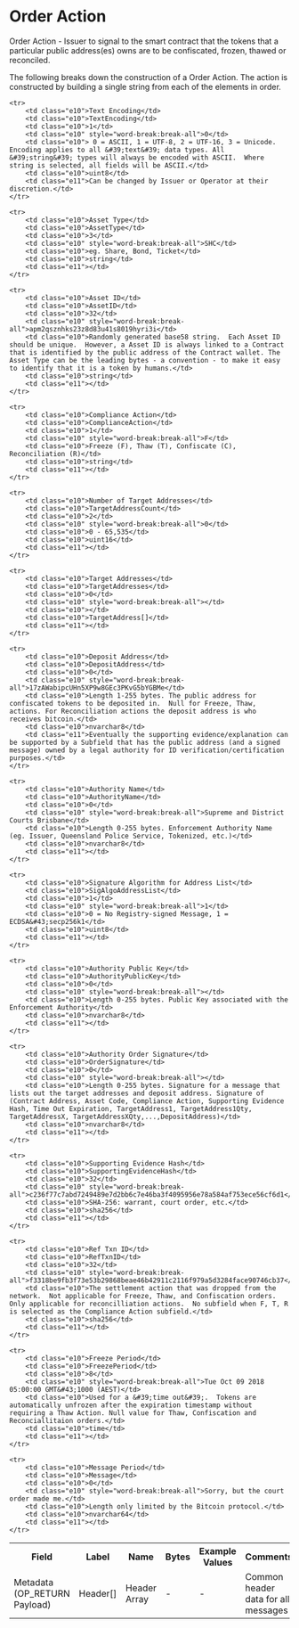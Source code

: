 
# Order Action

Order Action -  Issuer to signal to the smart contract that the tokens that a particular public address(es) owns are to be confiscated, frozen, thawed or reconciled.

The following breaks down the construction of a Order Action. The action is constructed by building a single string from each of the elements in order.

<table class="waffle">
	<tr style='height:19px;'>
		<th style="width:6%" class="s0">Field</th>
		<th style="width:9%" class="s1">Label</th>
		<th style="width:9%" class="s1">Name</th>
		<th style="width:2%" class="s1">Bytes</th>
		<th style="width:29%" class="s1">Example Values</th>
		<th style="width:26%" class="s1">Comments</th>
		<th style="width:5%" class="s1">Data Type</th>
		<th style="width:14%" class="s2">Amendment Restrictions</th>
	</tr>
	<tr>
		<td class="s5" rowspan="100">Metadata (OP_RETURN Payload)</td>
		<td class="e6">Header[]</td>
		<td class="e6">Header Array</td>
		<td class="e6">-</td>
		<td class="e6">-</td>
		<td class="e6">Common header data for all messages</td>
		<td class="e6">Header</td>
		<td class="e7"></td>
	</tr>

	<tr>
		<td class="e10">Text Encoding</td>
		<td class="e10">TextEncoding</td>
		<td class="e10">1</td>
		<td class="e10" style="word-break:break-all">0</td>
		<td class="e10"> 0 = ASCII, 1 = UTF-8, 2 = UTF-16, 3 = Unicode.  Encoding applies to all &#39;text&#39; data types. All &#39;string&#39; types will always be encoded with ASCII.  Where string is selected, all fields will be ASCII.</td>
		<td class="e10">uint8</td>
		<td class="e11">Can be changed by Issuer or Operator at their discretion.</td>
	</tr>

	<tr>
		<td class="e10">Asset Type</td>
		<td class="e10">AssetType</td>
		<td class="e10">3</td>
		<td class="e10" style="word-break:break-all">SHC</td>
		<td class="e10">eg. Share, Bond, Ticket</td>
		<td class="e10">string</td>
		<td class="e11"></td>
	</tr>

	<tr>
		<td class="e10">Asset ID</td>
		<td class="e10">AssetID</td>
		<td class="e10">32</td>
		<td class="e10" style="word-break:break-all">apm2qsznhks23z8d83u41s8019hyri3i</td>
		<td class="e10">Randomly generated base58 string.  Each Asset ID should be unique.  However, a Asset ID is always linked to a Contract that is identified by the public address of the Contract wallet. The Asset Type can be the leading bytes - a convention - to make it easy to identify that it is a token by humans.</td>
		<td class="e10">string</td>
		<td class="e11"></td>
	</tr>

	<tr>
		<td class="e10">Compliance Action</td>
		<td class="e10">ComplianceAction</td>
		<td class="e10">1</td>
		<td class="e10" style="word-break:break-all">F</td>
		<td class="e10">Freeze (F), Thaw (T), Confiscate (C), Reconciliation (R)</td>
		<td class="e10">string</td>
		<td class="e11"></td>
	</tr>

	<tr>
		<td class="e10">Number of Target Addresses</td>
		<td class="e10">TargetAddressCount</td>
		<td class="e10">2</td>
		<td class="e10" style="word-break:break-all">0</td>
		<td class="e10">0 - 65,535</td>
		<td class="e10">uint16</td>
		<td class="e11"></td>
	</tr>

	<tr>
		<td class="e10">Target Addresses</td>
		<td class="e10">TargetAddresses</td>
		<td class="e10">0</td>
		<td class="e10" style="word-break:break-all"></td>
		<td class="e10"></td>
		<td class="e10">TargetAddress[]</td>
		<td class="e11"></td>
	</tr>

	<tr>
		<td class="e10">Deposit Address</td>
		<td class="e10">DepositAddress</td>
		<td class="e10">0</td>
		<td class="e10" style="word-break:break-all">17zAWabipcUHn5XP9w8GEc3PKvG5bYGBMe</td>
		<td class="e10">Length 1-255 bytes. The public address for confiscated tokens to be deposited in.  Null for Freeze, Thaw, actions. For Reconciliation actions the deposit address is who receives bitcoin.</td>
		<td class="e10">nvarchar8</td>
		<td class="e11">Eventually the supporting evidence/explanation can be supported by a Subfield that has the public address (and a signed message) owned by a legal authority for ID verification/certification purposes.</td>
	</tr>

	<tr>
		<td class="e10">Authority Name</td>
		<td class="e10">AuthorityName</td>
		<td class="e10">0</td>
		<td class="e10" style="word-break:break-all">Supreme and District Courts Brisbane</td>
		<td class="e10">Length 0-255 bytes. Enforcement Authority Name (eg. Issuer, Queensland Police Service, Tokenized, etc.)</td>
		<td class="e10">nvarchar8</td>
		<td class="e11"></td>
	</tr>

	<tr>
		<td class="e10">Signature Algorithm for Address List</td>
		<td class="e10">SigAlgoAddressList</td>
		<td class="e10">1</td>
		<td class="e10" style="word-break:break-all">1</td>
		<td class="e10">0 = No Registry-signed Message, 1 = ECDSA&#43;secp256k1</td>
		<td class="e10">uint8</td>
		<td class="e11"></td>
	</tr>

	<tr>
		<td class="e10">Authority Public Key</td>
		<td class="e10">AuthorityPublicKey</td>
		<td class="e10">0</td>
		<td class="e10" style="word-break:break-all"></td>
		<td class="e10">Length 0-255 bytes. Public Key associated with the Enforcement Authority</td>
		<td class="e10">nvarchar8</td>
		<td class="e11"></td>
	</tr>

	<tr>
		<td class="e10">Authority Order Signature</td>
		<td class="e10">OrderSignature</td>
		<td class="e10">0</td>
		<td class="e10" style="word-break:break-all"></td>
		<td class="e10">Length 0-255 bytes. Signature for a message that lists out the target addresses and deposit address. Signature of (Contract Address, Asset Code, Compliance Action, Supporting Evidence Hash, Time Out Expiration, TargetAddress1, TargetAddress1Qty, TargetAddressX, TargetAddressXQty,...,DepositAddress)</td>
		<td class="e10">nvarchar8</td>
		<td class="e11"></td>
	</tr>

	<tr>
		<td class="e10">Supporting Evidence Hash</td>
		<td class="e10">SupportingEvidenceHash</td>
		<td class="e10">32</td>
		<td class="e10" style="word-break:break-all">c236f77c7abd7249489e7d2bb6c7e46ba3f4095956e78a584af753ece56cf6d1</td>
		<td class="e10">SHA-256: warrant, court order, etc.</td>
		<td class="e10">sha256</td>
		<td class="e11"></td>
	</tr>

	<tr>
		<td class="e10">Ref Txn ID</td>
		<td class="e10">RefTxnID</td>
		<td class="e10">32</td>
		<td class="e10" style="word-break:break-all">f3318be9fb3f73e53b29868beae46b42911c2116f979a5d3284face90746cb37</td>
		<td class="e10">The settlement action that was dropped from the network.  Not applicable for Freeze, Thaw, and Confiscation orders.  Only applicable for reconcilliation actions.  No subfield when F, T, R is selected as the Compliance Action subfield.</td>
		<td class="e10">sha256</td>
		<td class="e11"></td>
	</tr>

	<tr>
		<td class="e10">Freeze Period</td>
		<td class="e10">FreezePeriod</td>
		<td class="e10">8</td>
		<td class="e10" style="word-break:break-all">Tue Oct 09 2018 05:00:00 GMT&#43;1000 (AEST)</td>
		<td class="e10">Used for a &#39;time out&#39;.  Tokens are automatically unfrozen after the expiration timestamp without requiring a Thaw Action. Null value for Thaw, Confiscation and Reconciallitaion orders.</td>
		<td class="e10">time</td>
		<td class="e11"></td>
	</tr>

	<tr>
		<td class="e10">Message Period</td>
		<td class="e10">Message</td>
		<td class="e10">0</td>
		<td class="e10" style="word-break:break-all">Sorry, but the court order made me.</td>
		<td class="e10">Length only limited by the Bitcoin protocol.</td>
		<td class="e10">nvarchar64</td>
		<td class="e11"></td>
	</tr>

</table>

